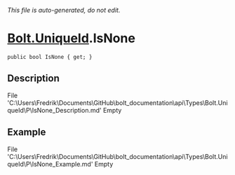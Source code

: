 *This file is auto-generated, do not edit.*

# [Bolt.UniqueId](Types/Bolt.UniqueId.md).IsNone
`public bool IsNone { get; }`
## Description
File 'C:\Users\Fredrik\Documents\GitHub\bolt_documentation\api\Types\Bolt.UniqueId\P\IsNone_Description.md' Empty
## Example
File 'C:\Users\Fredrik\Documents\GitHub\bolt_documentation\api\Types\Bolt.UniqueId\P\IsNone_Example.md' Empty
